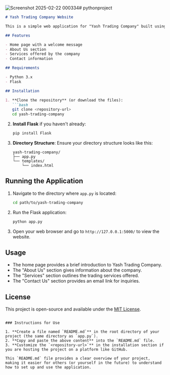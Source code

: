 ![Screenshot 2025-02-22 000334](https://github.com/user-attachments/assets/6e262cf6-174a-444e-866e-1cf5ab173528)# pythonproject

```markdown
# Yash Trading Company Website

This is a simple web application for "Yash Trading Company" built using Flask, a lightweight web framework for Python. The website provides information about the company, its services, and contact details.

## Features

- Home page with a welcome message
- About Us section
- Services offered by the company
- Contact information

## Requirements

- Python 3.x
- Flask

## Installation

1. **Clone the repository** (or download the files):
   ```bash
   git clone <repository-url>
   cd yash-trading-company
   ```

2. **Install Flask** if you haven't already:
   ```bash
   pip install Flask
   ```

3. **Directory Structure**:
   Ensure your directory structure looks like this:
   ```
   yash-trading-company/
   ├── app.py
   └── templates/
       └── index.html
   ```

## Running the Application

1. Navigate to the directory where `app.py` is located:
   ```bash
   cd path/to/yash-trading-company
   ```

2. Run the Flask application:
   ```bash
   python app.py
   ```

3. Open your web browser and go to `http://127.0.0.1:5000/` to view the website.

## Usage

- The home page provides a brief introduction to Yash Trading Company.
- The "About Us" section gives information about the company.
- The "Services" section outlines the trading services offered.
- The "Contact Us" section provides an email link for inquiries.

## License

This project is open-source and available under the [MIT License](LICENSE).
```

### Instructions for Use

1. **Create a file named `README.md`** in the root directory of your project (the same directory as `app.py`).
2. **Copy and paste the above content** into the `README.md` file.
3. **Customize the `<repository-url>`** in the installation section if you are hosting the project on a platform like GitHub.

This `README.md` file provides a clear overview of your project, making it easier for others (or yourself in the future) to understand how to set up and use the application.
